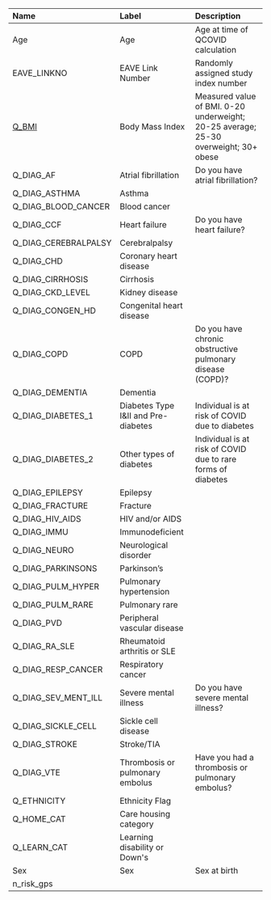 | Name                 | Label                           | Description                                               |
|:---------------------|:--------------------------------|:----------------------------------------------------------|
| Age                  | Age                             | Age at time of QCOVID calculation                                       |
| EAVE_LINKNO          | EAVE Link Number                | Randomly assigned study index number                      |
| [Q_BMI](detailed/#q_diag_ckd_level)                | Body Mass Index                                | Measured value of BMI. 0-20 underweight; 20-25 average; 25-30 overweight; 30+ obese                                                           |
| Q_DIAG_AF            | Atrial fibrillation             | Do you have atrial fibrillation?                          |
| Q_DIAG_ASTHMA        | Asthma                          |                                                           |
| Q_DIAG_BLOOD_CANCER  | Blood cancer                    |                                                           |
| Q_DIAG_CCF           | Heart failure                   | Do you have heart failure?                                |
| Q_DIAG_CEREBRALPALSY | Cerebralpalsy                                |                                                           |
| Q_DIAG_CHD           | Coronary heart disease          |                                                           |
| Q_DIAG_CIRRHOSIS     | Cirrhosis                       |                                                           |
| Q_DIAG_CKD_LEVEL     | Kidney disease                  |                                                           |
| Q_DIAG_CONGEN_HD     | Congenital heart disease        |                                                           |
| Q_DIAG_COPD          | COPD                            | Do you have chronic obstructive pulmonary disease (COPD)? |
| Q_DIAG_DEMENTIA      | Dementia                        |                                                           |
| Q_DIAG_DIABETES_1    | Diabetes Type I&II and Pre-diabetes      | Individual is at risk of COVID due to diabetes                                          |
| Q_DIAG_DIABETES_2    | Other types of diabetes                 | Individual is at risk of COVID due to rare forms of diabetes                                            |
| Q_DIAG_EPILEPSY      | Epilepsy                        |                                                           |
| Q_DIAG_FRACTURE      | Fracture                        |                                                           |
| Q_DIAG_HIV_AIDS      | HIV and/or AIDS                                |                                                           |
| Q_DIAG_IMMU          | Immunodeficient                                |                                                           |
| Q_DIAG_NEURO         | Neurological disorder           |                                                           |
| Q_DIAG_PARKINSONS    | Parkinson’s                     |                                                           |
| Q_DIAG_PULM_HYPER    | Pulmonary hypertension          |                                                           |
| Q_DIAG_PULM_RARE     | Pulmonary rare                  |                                                           |
| Q_DIAG_PVD           | Peripheral vascular disease     |                                                           |
| Q_DIAG_RA_SLE        | Rheumatoid arthritis or SLE     |                                                           |
| Q_DIAG_RESP_CANCER   | Respiratory cancer              |                                                           |
| Q_DIAG_SEV_MENT_ILL  | Severe mental illness                                | Do you have severe mental illness?                        |
| Q_DIAG_SICKLE_CELL   | Sickle cell disease             |                                                           |
| Q_DIAG_STROKE        | Stroke/TIA                      |                                                           |
| Q_DIAG_VTE           | Thrombosis or pulmonary embolus | Have you had a thrombosis or pulmonary embolus?           |
| Q_ETHNICITY          | Ethnicity Flag                                |                                                           |
| Q_HOME_CAT           | Care housing category           |                                                           |
| Q_LEARN_CAT          | Learning disability or Down's   |                                                           |
| Sex                  | Sex                             | Sex at birth                                              |
| n_risk_gps           |                                 |                                                           |
